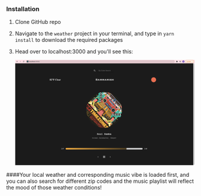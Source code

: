 ### Installation

1. Clone GitHub repo
2. Navigate to the `weather` project in your terminal, and type in `yarn install` to download the required packages
3. Head over to localhost:3000 and you'll see this:
   
   ![Weather Music App](weather-music.png)

####Your local weather and corresponding music vibe is loaded first, and you can also search for different zip codes and the music playlist will reflect the mood of those weather conditions!